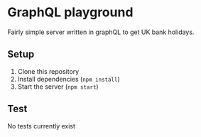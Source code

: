 # GraphQL playground

Fairly simple server written in graphQL to get UK bank holidays.

## Setup

1. Clone this repository
2. Install dependencies (`npm install`)
3. Start the server (`npm start`)

## Test

No tests currently exist
